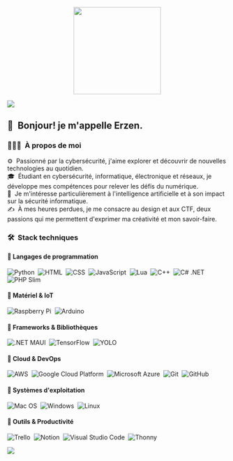 <p align="center">
  <img src="https://i.ibb.co/BH2n3Cbq/cover-thompson.png" height="200"/>
</p>
<img src="https://user-images.githubusercontent.com/73097560/115834477-dbab4500-a447-11eb-908a-139a6edaec5c.gif">

## 👋 &nbsp;Bonjour! je m'appelle Erzen.

### 👨🏻‍💻 &nbsp;À propos de moi

⚙️ &nbsp;Passionné par la cybersécurité, j'aime explorer et découvrir de nouvelles technologies au quotidien.\
🎓 &nbsp;Étudiant en cybersécurité, informatique, électronique et réseaux, je développe mes compétences pour relever les défis du numérique.\
🌱 &nbsp;Je m'intéresse particulièrement à l'intelligence artificielle et à son impact sur la sécurité informatique.\
✍️ &nbsp;À mes heures perdues, je me consacre au design et aux CTF, deux passions qui me permettent d'exprimer ma créativité et mon savoir-faire.

### 🛠 &nbsp;Stack techniques

#### 🔹 Langages de programmation  
![Python](https://img.shields.io/badge/-Python-05122A?style=flat&logo=python)&nbsp;
![HTML](https://img.shields.io/badge/-HTML-05122A?style=flat&logo=HTML5)&nbsp;
![CSS](https://img.shields.io/badge/-CSS-05122A?style=flat&logo=CSS3&logoColor=1572B6)&nbsp;
![JavaScript](https://img.shields.io/badge/-JavaScript-05122A?style=flat&logo=javascript)&nbsp;
![Lua](https://img.shields.io/badge/-Lua-05122A?style=flat&logo=lua&logoColor=2C2D72)&nbsp;
![C++](https://img.shields.io/badge/-C++-05122A?style=flat&logo=C%2B%2B&logoColor=00599C)&nbsp;
![C# .NET](https://img.shields.io/badge/-C%23%20.NET-05122A?style=flat&logo=csharp&logoColor=239120)&nbsp;
![PHP Slim](https://img.shields.io/badge/-PHP%20Slim-05122A?style=flat&logo=php&logoColor=777BB4)&nbsp;

#### 🔹 Matériel & IoT  
![Raspberry Pi](https://img.shields.io/badge/-Raspberry%20Pi-05122A?style=flat&logo=raspberry-pi&logoColor=C51A4A)&nbsp;
![Arduino](https://img.shields.io/badge/-Arduino-05122A?style=flat&logo=arduino&logoColor=00979D)&nbsp;

#### 🔹 Frameworks & Bibliothèques  
![.NET MAUI](https://img.shields.io/badge/-.NET%20MAUI-05122A?style=flat&logo=.net&logoColor=512BD4)&nbsp;
![TensorFlow](https://img.shields.io/badge/-TensorFlow-05122A?style=flat&logo=tensorflow&logoColor=FF6F00)&nbsp;
![YOLO](https://img.shields.io/badge/-YOLO-05122A?style=flat&logo=yolo&logoColor=00FFFF)&nbsp;

#### 🔹 Cloud & DevOps  
![AWS](https://img.shields.io/badge/-AWS-05122A?style=flat&logo=amazonaws&logoColor=FF9900)&nbsp;
![Google Cloud Platform](https://img.shields.io/badge/-Google%20Cloud%20Platform-05122A?style=flat&logo=google-cloud&logoColor=4285F4)&nbsp;
![Microsoft Azure](https://img.shields.io/badge/-Microsoft%20Azure-05122A?style=flat&logo=microsoft-azure&logoColor=0089D6)&nbsp;
![Git](https://img.shields.io/badge/-Git-05122A?style=flat&logo=git)&nbsp;
![GitHub](https://img.shields.io/badge/-GitHub-05122A?style=flat&logo=github)&nbsp;

#### 🔹 Systèmes d'exploitation  
![Mac OS](https://img.shields.io/badge/-Mac%20OS-05122A?style=flat&logo=apple&logoColor=ffffff)&nbsp;
![Windows](https://img.shields.io/badge/-Windows-05122A?style=flat&logo=windows&logoColor=0078D4)&nbsp;
![Linux](https://img.shields.io/badge/-Linux-05122A?style=flat&logo=linux&logoColor=FCC624)&nbsp;

#### 🔹 Outils & Productivité  
![Trello](https://img.shields.io/badge/-Trello-05122A?style=flat&logo=trello&logoColor=0079BF)&nbsp;
![Notion](https://img.shields.io/badge/-Notion-05122A?style=flat&logo=notion&logoColor=000000)&nbsp;
![Visual Studio Code](https://img.shields.io/badge/-Visual%20Studio%20Code-05122A?style=flat&logo=visual-studio-code&logoColor=007ACC)&nbsp;
![Thonny](https://img.shields.io/badge/-Thonny-05122A?style=flat&logo=thonny&logoColor=00A0E3)&nbsp;

<img src="https://user-images.githubusercontent.com/73097560/115834477-dbab4500-a447-11eb-908a-139a6edaec5c.gif">

